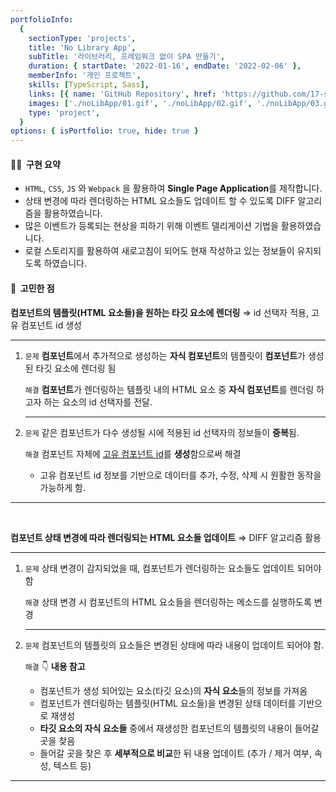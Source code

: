 ```yaml
---
portfolioInfo:
  {
    sectionType: 'projects',
    title: 'No Library App',
    subTitle: '라이브러리, 프레임워크 없이 SPA 만들기',
    duration: { startDate: '2022-01-16', endDate: '2022-02-06' },
    memberInfo: '개인 프로젝트',
    skills: [TypeScript, Sass],
    links: [{ name: 'GitHub Repository', href: 'https://github.com/17-sss/no-lib-App' }]
    images: ['./noLibApp/01.gif', './noLibApp/02.gif', './noLibApp/03.gif', './noLibApp/04.gif', './noLibApp/05.gif'],
    type: 'project',
  }
options: { isPortfolio: true, hide: true }
---
```


<h4 class="bg--gray text--bold"> 🧚🏻&nbsp;&nbsp;구현 요약</h4>

- `HTML`, `CSS`, `JS` 와 `Webpack` 을 활용하여 **Single Page Application**를 제작합니다.
- 상태 변경에 따라 렌더링하는 HTML 요소들도 업데이트 할 수 있도록 DIFF 알고리즘을 활용하였습니다.
- 많은 이벤트가 등록되는 현상을 피하기 위해 이벤트 델리게이션 기법을 활용하였습니다.
- 로컬 스토리지를 활용하여 새로고침이 되어도 현재 작성하고 있는 정보들이 유지되도록 하였습니다.

<h4 class="bg--gray text--bold">🤔&nbsp;&nbsp;고민한 점</h4>

<p>
  <strong>컴포넌트의 템플릿(HTML 요소들)을 원하는 타깃 요소에 렌더링</strong>
  <span>⇒</span>
  <span class="text--italic text--bold text--gray">id 선택자 적용, 고유 컴포넌트 id 생성</span>
</p>
<hr class="thin" />
<ol>
  <li>
    <p>
      <code class="language--text text--brown text--bold">문제</code>
      <span
        ><strong>컴포넌트</strong>에서 추가적으로 생성하는 <strong class="text--brown">자식 컴포넌트</strong>의 템플릿이
        <strong>컴포넌트</strong>가 생성된 타깃 요소에 렌더링 됨</span
      >
    </p>
    <p>
      <code class="language--text text--purple text--bold">해결</code>
      <span
        ><strong>컴포넌트</strong>가 렌더링하는 템플릿 내의 HTML 요소 중
        <strong class="text--brown">자식 컴포넌트</strong>를 렌더링 하고자 하는 요소의 id 선택자를 전달.</span
      >
    </p>
    <hr class="thin" />
  </li>
  <li>
    <p>
      <code class="language--text text--brown text--bold">문제</code>
      <span>같은 컴포넌트가 다수 생성될 시에 적용된 id 선택자의 정보들이 <strong>중복</strong>됨.</span>
    </p>
    <p>
      <code class="language--text text--purple text--bold">해결</code>
      <span>컴포넌트 자체에 <u>고유 컴포넌트 id</u>를 <strong>생성</strong>함으로써 해결</span>
    </p>
    <ul class="pl--24 alpha">
      <li>
        <span>고유 컴포넌트 id 정보를 기반으로 데이터를 추가, 수정, 삭제 시 원활한 동작을 가능하게 함.</span>
      </li>
    </ul>
  </li>
</ol>

<hr class="thin" />
<br/>

<p>
  <strong>컴포넌트 상태 변경에 따라 렌더링되는 HTML 요소들 업데이트</strong>
  <span>⇒</span>
  <span class="text--italic text--bold text--gray">DIFF 알고리즘 활용</span>
</p>
<hr class="thin" />
<ol>
  <li>
    <p>
      <code class="language--text text--brown text--bold">문제</code>
      <span>상태 변경이 감지되었을 때, 컴포넌트가 렌더링하는 요소들도 업데이트 되어야 함</span>
    </p>
    <p>
      <code class="language--text text--purple text--bold">해결</code>
      <span>상태 변경 시 컴포넌트의 HTML 요소들을 렌더링하는 메소드를 실행하도록 변경</span>
    </p>
    <hr class="thin" />
  </li>
  <li>
    <p>
      <code class="language--text text--brown text--bold">문제</code>
      <span>컴포넌트의 템플릿의 요소들은 변경된 상태에 따라 내용이 업데이트 되어야 함.</span>
    </p>
    <p>
      <code class="language--text text--purple text--bold">해결</code>
      <span class="bg--green text--italic">👇 <strong>내용 참고</strong></span>
    </p>
    <ul class="pl--24 alpha">
      <li>
        <span>컴포넌트가 생성 되어있는 요소(타깃 요소)의 <strong>자식 요소</strong>들의 정보를 가져옴</span>
      </li>
      <li>
        <span>컴포넌트가 렌더링하는 템플릿(HTML 요소들)을 변경된 상태 데이터를 기반으로 재생성 </span>
      </li>
      <li>
        <span><strong>타깃 요소의 자식 요소들</strong> 중에서 재생성한 컴포넌트의 템플릿의 내용이 들어갈 곳을 찾음</span>
      </li>
      <li>
        <span>들어갈 곳을 찾은 후 <strong>세부적으로 비교</strong>한 뒤 내용 업데이트 (추가 / 제거 여부, 속성, 텍스트 등)</span>
      </li>
    </ul>
  </li>
</ol>

<hr class="thin" />
